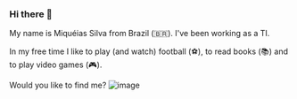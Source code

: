 ### Hi there 👋

My name is Miquéias Silva from Brazil (🇧🇷). I've been working as a TI.

In my free time I like to play (and watch) football (⚽), to read books (📚) and to  play video games (🎮).


Would you like to find me?
![image](https://www.linkedin.com/in/miqu%C3%A9ias-silva/)




<!--
**arielfelippi/arielfelippi** is a ✨ _special_ ✨ repository because its `README.md` (this file) appears on your GitHub profile.

Here are some ideas to get you started:
